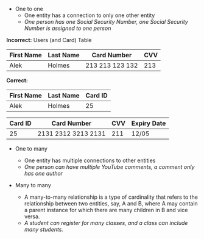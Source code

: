 - One to one
	- One entity has a connection to only one other entity
	- *One person has one Social Security Number, one Social Security Number is assigned to one person*

**Incorrect:**
Users (and Card) Table


| First Name | Last Name | Card Number     | CVV |
| ---------- | --------- | --------------- | --- |
| Alek       | Holmes    | 213 213 123 132 | 213 |

**Correct:**

| First Name | Last Name | Card ID |
|------------|-----------|---------|
| Alek       | Holmes    | 25      |

| Card ID | Card Number         | CVV | Expiry Date |
| ------- | ------------------- | --- | ----------- |
| 25      | 2131 2312 3213 2131 | 211 | 12/05       |

- One to many
	- One entity has multiple connections to other entities
	- *One person can have multiple YouTube comments, a comment only has one author*



- Many to many
	- A many-to-many relationship is a type of cardinality that refers to the relationship between two entities, say, A and B, where A may contain a parent instance for which there are many children in B and vice versa.
	- *A student can register for many classes, and a class can include many students.*
 